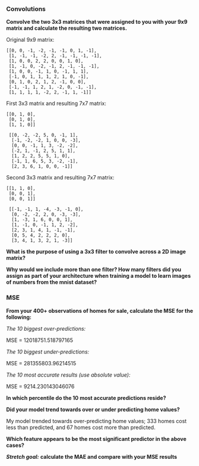 ### Convolutions

**Convolve the two 3x3 matrices that were assigned to you with your 9x9 matrix and calculate the resulting two matrices.**

Original 9x9 matrix:

```
[[0, 0, -1, -2, -1, -1, 0, 1, -1],
 [1, -1, -1, -2, 2, -1, -1, -1, -1],
 [1, 0, 0, 2, 2, 0, 0, 1, 0],
 [1, -1, 0, -2, -1, 2, -1, -1, -1],
 [1, 0, 0, -1, 1, 0, -1, 1, 1],
 [-1, 0, 1, 1, 1, 2, 1, 0, -1],
 [0, 1, 0, 2, 1, 2, -1, 0, 0],
 [-1, -1, 1, 2, 1, -2, 0, -1, -1],
 [1, 1, 1, 1, -2, 2, -1, 1, -1]]
```

First 3x3 matrix and resulting 7x7 matrix:

```
[[0, 1, 0],
 [0, 1, 0],
 [1, 1, 0]]
 
 [[0, -2, -2, 5, 0, -1, 1],
  [-1, -2, -2, 1, 0, 0, -3],
  [0, 0, -1, 1, 3, -2, -2],
  [-2, 1, -1, 2, 5, 1, 1],
  [1, 2, 2, 5, 5, 1, 0],
  [-1, 1, 6, 5, 3, -2, -1],
  [2, 3, 6, 1, 0, 0, -1]]
```

Second 3x3 matrix and resulting 7x7 matrix:

```
[[1, 1, 0],
 [0, 0, 1],
 [0, 0, 1]]
 
 [[-1, -1, 1, -4, -3, -1, 0],
  [0, -2, -2, 2, 0, -3, -3],
  [1, -3, 1, 6, 0, 0, 1],
  [1, -1, 0, -1, 1, 2, -2],
  [2, 3, 1, 4, 1, -1, -1],
  [0, 5, 4, 2, 2, 2, 0],
  [3, 4, 1, 3, 2, 1, -3]]
```

**What is the purpose of using a 3x3 filter to convolve across a 2D image matrix?**

**Why would we include more than one filter? How many filters did you assign as part of your architecture when training a model to learn images of numbers from the mnist dataset?**

### MSE

**From your 400+ observations of homes for sale, calculate the MSE for the following:**

*The 10 biggest over-predictions:*

MSE = 12018751.518797165

*The 10 biggest under-predictions:*

MSE = 281355803.96214515

*The 10 most accurate results (use absolute value):*

MSE = 9214.230143046076

**In which percentile do the 10 most accurate predictions reside?**

**Did your model trend towards over or under predicting home values?**

My model trended towards over-predicting home values; 333 homes cost less than predicted, and 67 homes cost more than predicted. 

**Which feature appears to be the most significant predictor in the above cases?**

***Stretch goal:*** **calculate the MAE and compare with your MSE results**
